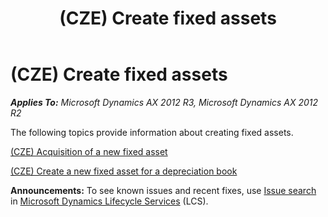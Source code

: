 ﻿---
title: (CZE) Create fixed assets
TOCTitle: (CZE) Create fixed assets
ms:assetid: 62167fbe-064f-4cd3-9ba8-24ce3a9906d1
ms:mtpsurl: https://technet.microsoft.com/en-us/library/JJ677545(v=AX.60)
ms:contentKeyID: 49384849
ms.date: 04/18/2014
mtps_version: v=AX.60
---

# (CZE) Create fixed assets 


_**Applies To:** Microsoft Dynamics AX 2012 R3, Microsoft Dynamics AX 2012 R2_

The following topics provide information about creating fixed assets.

[(CZE) Acquisition of a new fixed asset](cze-acquisition-of-a-new-fixed-asset.md)

[(CZE) Create a new fixed asset for a depreciation book](cze-create-a-new-fixed-asset-for-a-depreciation-book.md)

  
**Announcements:** To see known issues and recent fixes, use [Issue search](http://go.microsoft.com/fwlink/?linkid=389258) in [Microsoft Dynamics Lifecycle Services](http://go.microsoft.com/fwlink/?linkid=306505) (LCS).

